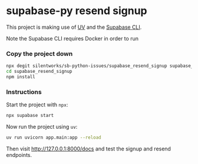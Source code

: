 # supabase-py resend signup

This project is making use of [UV](https://docs.astral.sh/uv/) and the [Supabase CLI](https://supabase.com/docs/guides/local-development/cli/getting-started).

Note the Supabase CLI requires Docker in order to run

### Copy the project down

```sh
npx degit silentworks/sb-python-issues/supabase_resend_signup supabase_resend_signup
cd supabase_resend_signup
npm install
```

### Instructions

Start the project with `npx`:

```sh
npx supabase start
```

Now run the project using `uv`:

```sh
uv run uvicorn app.main:app --reload
```

Then visit http://127.0.0.1:8000/docs and test the signup and resend endpoints.
